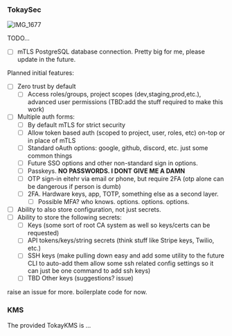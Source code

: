 ### TokaySec
![IMG_1677](https://github.com/user-attachments/assets/b0872f59-55da-4de1-b155-0ecee73e9da3)

TODO...

- [ ] mTLS PostgreSQL database connection. Pretty big for me, please update in the future.

Planned initial features:
- [ ] Zero trust by default
    - [ ] Access roles/groups, project scopes (dev,staging,prod,etc.), advanced user permissions (TBD:add the 
            stuff required to make this work)
- [ ] Multiple auth forms:
    - [ ] By default mTLS for strict security
    - [ ] Allow token based auth (scoped to project, user, roles, etc) on-top 
            or in place of mTLS
    - [ ] Standard oAuth options: google, github, discord, etc. just some common things
    - [ ] Future SSO options and other non-standard sign in options.
    - [ ] Passkeys. **NO PASSWORDS. I DONT GIVE ME A DAMN**
    - [ ] OTP sign-in eitehr via email or phone, but require 2FA (otp alone can be dangerous if person is dumb)
    - [ ] 2FA. Hardware keys, app, TOTP, something else as a second layer.
        - [ ] Possible MFA? who knows. options. options. options.
- [ ] Ability to also store configuration, not just secrets.
- [ ] Ability to store the following secrets:
    - [ ] Keys (some sort of root CA system as well so keys/certs can be requested)
    - [ ] API tokens/keys/string secrets (think stuff like Stripe keys, Twilio, etc.)
    - [ ] SSH keys (make pulling down easy and add some utility to the future CLI to auto-add them
            allow some ssh related config settings so it can just be one command to add ssh keys)
    - [ ] TBD Other keys (suggestions? issue)

raise an issue for more. boilerplate code for now.

### KMS

The provided TokayKMS is ...